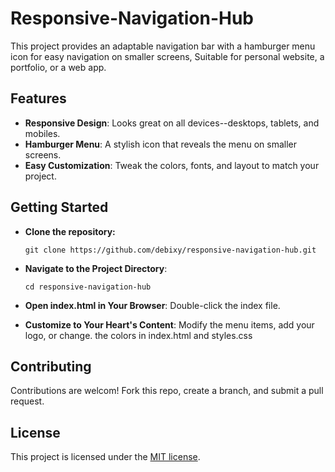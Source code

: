 # Responsive-Navigation-Hub

This project provides an adaptable navigation bar with a hamburger menu icon for easy navigation on smaller screens, Suitable for personal website, a portfolio, or a web app.

## Features

- **Responsive Design**: Looks great on all devices--desktops, tablets, and mobiles.
- **Hamburger Menu**: A stylish icon that reveals the menu on smaller screens.
- **Easy Customization**: Tweak the colors, fonts, and layout to match your project.

## Getting Started

- **Clone the repository:**

  `git clone https://github.com/debixy/responsive-navigation-hub.git`

- **Navigate to the Project Directory**:

  `cd responsive-navigation-hub`

- **Open index.html in Your Browser**: Double-click the index file.
- **Customize to Your Heart's Content**: Modify the menu items, add your logo, or change. the colors in index.html and styles.css

## Contributing

Contributions are welcom! Fork this repo, create a branch, and submit a pull request.

## License

This project is licensed under the [MIT license](https://opensource.org/licenses/MIT).

